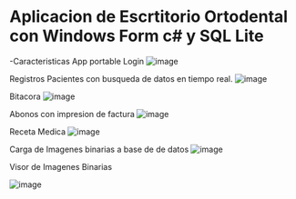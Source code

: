# Aplicacion de Escrtitorio  Ortodental con Windows Form c# y SQL Lite 
-Caracteristicas 
App portable 
Login 
![image](https://user-images.githubusercontent.com/86753747/211125387-3e702019-723d-4220-a995-a9b9f13396bb.png)

Registros Pacientes con busqueda de datos en tiempo real.
![image](https://user-images.githubusercontent.com/86753747/211125406-cf588fba-b452-4382-b018-08e5c00008d1.png)

Bitacora 
![image](https://user-images.githubusercontent.com/86753747/211125437-8a27670b-1650-4cbd-9e61-2d17dc1dccd1.png)

Abonos con impresion de factura
![image](https://user-images.githubusercontent.com/86753747/211125482-9ea21910-aa57-4ad9-975f-a47adf00868b.png)

Receta Medica
![image](https://user-images.githubusercontent.com/86753747/211125504-0591c7cf-5dd1-41b1-a05b-76cda81f1261.png)

Carga de Imagenes binarias a base de de datos 
![image](https://user-images.githubusercontent.com/86753747/211125545-78df8cf3-b32a-495a-b197-d0fb3fa16e78.png)

Visor de Imagenes Binarias 

![image](https://user-images.githubusercontent.com/86753747/211125577-429912db-1a04-4369-81af-60c7e5e4edc3.png)
